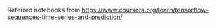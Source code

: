 Referred notebooks from https://www.coursera.org/learn/tensorflow-sequences-time-series-and-prediction/

